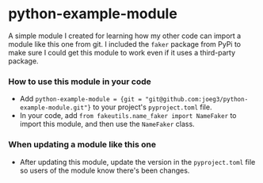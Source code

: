 # python-example-module
A simple module I created for learning how my other code can import a module like this one from git. I included the `faker` package from PyPi to make sure I could get this module to work even if it uses a third-party package.

### How to use this module in your code
- Add `python-example-module = {git = "git@github.com:joeg3/python-example-module.git"}` to your project's `pyproject.toml` file.
- In your code, add `from fakeutils.name_faker import NameFaker` to import this module, and then use the `NameFaker` class.

### When updating a module like this one
- After updating this module, update the version in the `pyproject.toml` file so users of the module know there's been changes.

